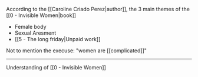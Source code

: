 According to the [[Caroline Criado Perez|author]], the 3 main themes of the [[0 - Invisible Women|book]]

- Female body
- Sexual Aresment
- [[5 - The long friday|Unpaid work]]

Not to mention the execuse: "women are [[complicated]]"

---

Understanding of [[0 - Invisible Women]]